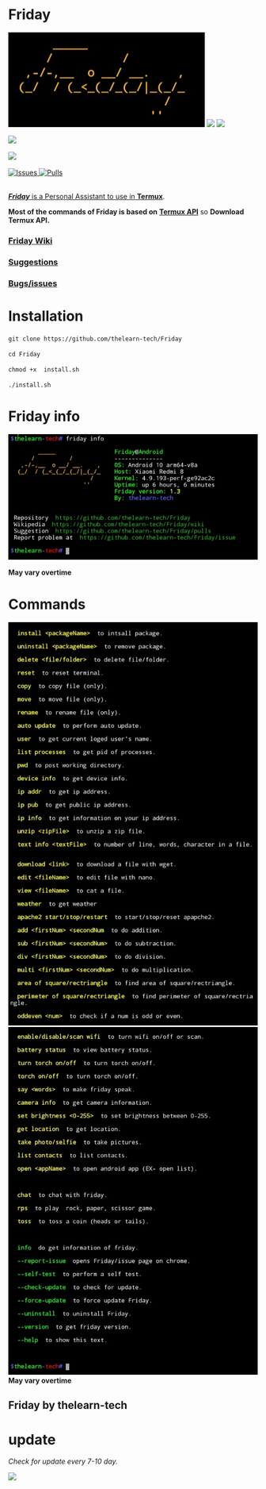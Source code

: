 # Friday

![](https://raw.githubusercontent.com/thelearn-tech/img/main/IMG_20210630_101559.jpg)
![](https://img.shields.io/badge/Code_in-Shell-green)
![](https://img.shields.io/badge/Code_in-Python-blue)

![](https://img.shields.io/badge/Maintained-Yes-green)

![](https://img.shields.io/badge/Current_Version-1.3.1-orange)


<a href="https://github.com/thelearn-tech/Friday/issues">
      <img alt="Issues" src="https://img.shields.io/github/issues/thelearn-tech/Friday?color=0088ff" />
<a href="https://github.com/thelearn-tech/Friday/pulls">
      <img alt="Pulls" src="https://img.shields.io/github/issues-pr/thelearn-tech/Friday?color=0088ff" />

</br>


</br>

***Friday*** is a Personal Assistant to use in [**Termux**](https://play.google.com/store/apps/details?id=com.termux).

**Most of the commands of **Friday** is based on**
[**Termux API**](https://play.google.com/store/apps/details?id=com.termux.api)
 so 
**Download Termux API.**

### [Friday Wiki](https://github.com/thelearn-tech/Friday/wiki)

### [Suggestions](https://github.com/thelearn-tech/Friday/pulls)

### [Bugs/issues](https://github.com/thelearn-tech/Friday/issues)

# Installation

`git clone https://github.com/thelearn-tech/Friday`

`cd Friday`

`chmod +x  install.sh`

`./install.sh`

# Friday info




![](https://raw.githubusercontent.com/thelearn-tech/img/main/IMG_20210718_135910.jpg)

**May vary overtime**


# Commands
![](https://raw.githubusercontent.com/thelearn-tech/img/main/IMG_20210718_141105.jpg)
![](https://raw.githubusercontent.com/thelearn-tech/img/main/IMG_20210718_140908.jpg)
**May vary overtime**
## Friday by thelearn-tech

# update

*Check for update every 7-10 day.*

![](https://img.shields.io/badge/upcoming_version-N/A-orange)
